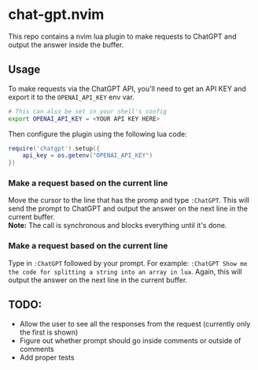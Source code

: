 # chat-gpt.nvim

This repo contains a nvim lua plugin to make requests to ChatGPT and output the answer inside the buffer.

## Usage

To make requests via the ChatGPT API, you'll need to get an API KEY and export it to the `OPENAI_API_KEY` env var.
```bash
# This can also be set in your shell's config
export OPENAI_API_KEY = <YOUR API KEY HERE>
```

Then configure the plugin using the following lua code:
```lua
require('chatgpt').setup({
    api_key = os.getenv("OPENAI_API_KEY")
})
```

### Make a request based on the current line

Move the cursor to the line that has the promp and type `:ChatGPT`.  This will send the prompt to ChatGPT and output the answer on the next line in the current buffer.  
**Note:** The call is synchronous and blocks everything until it's done.

### Make a request based on the current line
Type in `:ChatGPT` followed by your prompt.  For example: `:ChatGPT Show me the code for splitting a string into an array in lua`.  Again, this will output the answer on the next line in the current buffer.

## TODO:
* Allow the user to see all the responses from the request (currently only the first is shown) 
* Figure out whether prompt should go inside comments or outside of comments
* Add proper tests


